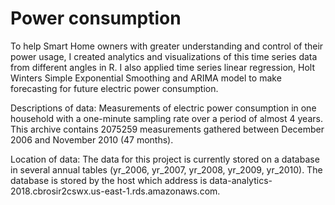 # Power consumption
To help Smart Home owners with greater understanding and control of their power usage, I created analytics and visualizations of this time series data from different angles in R. I also applied time series linear regression, Holt Winters Simple Exponential Smoothing and ARIMA model to make forecasting for future electric power consumption.

Descriptions of data: Measurements of electric power consumption in one household with a one-minute sampling rate over a period of almost 4 years.  This archive contains 2075259 measurements gathered between December 2006 and November 2010 (47 months). 

Location of data: The data for this project is currently stored on a database in several annual tables (yr_2006, yr_2007, yr_2008, yr_2009, yr_2010). The database is stored by the host which address is data-analytics-2018.cbrosir2cswx.us-east-1.rds.amazonaws.com.
